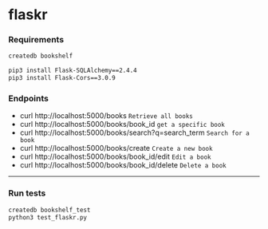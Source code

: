 # flaskr

### Requirements
```bash
createdb bookshelf

pip3 install Flask-SQLAlchemy==2.4.4
pip3 install Flask-Cors==3.0.9
```
### Endpoints 
  * curl http://localhost:5000/books ```Retrieve all books```
  * curl http://localhost:5000/books/book_id ```get a specific book```
  * curl http://localhost:5000/books/search?q=search_term ```Search for a book```
  * curl http://localhost:5000/books/create ```Create a new book```
  * curl http://localhost:5000/books/book_id/edit ```Edit a book```
  * curl http://localhost:5000/books/book_id/delete ```Delete a book```
  
<hr>

### Run tests
```bash
createdb bookshelf_test
python3 test_flaskr.py
```